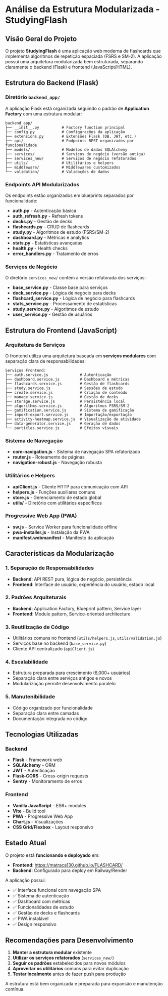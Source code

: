 # Análise da Estrutura Modularizada - StudyingFlash

## Visão Geral do Projeto

O projeto **StudyingFlash** é uma aplicação web moderna de flashcards que implementa algoritmos de repetição espaciada (FSRS e SM-2). A aplicação possui uma arquitetura modularizada bem estruturada, separando claramente o backend (Flask) e frontend (JavaScript/HTML).

## Estrutura do Backend (Flask)

### Diretório `backend_app/`

A aplicação Flask está organizada seguindo o padrão de **Application Factory** com uma estrutura modular:

```
backend_app/
├── __init__.py          # Factory function principal
├── config.py            # Configurações da aplicação
├── extensions.py        # Extensões Flask (DB, JWT, etc.)
├── api/                 # Endpoints REST organizados por funcionalidade
├── models/              # Modelos de dados SQLAlchemy
├── services/            # Serviços de negócio (versão antiga)
├── services_new/        # Serviços de negócio refatorados
├── utils/               # Utilitários e helpers
├── middleware/          # Middlewares customizados
└── validation/          # Validações de dados
```

### Endpoints API Modularizados

Os endpoints estão organizados em blueprints separados por funcionalidade:

- **auth.py** - Autenticação básica
- **auth_refresh.py** - Refresh tokens
- **decks.py** - Gestão de decks
- **flashcards.py** - CRUD de flashcards
- **study.py** - Algoritmos de estudo (FSRS/SM-2)
- **dashboard.py** - Métricas e analytics
- **stats.py** - Estatísticas avançadas
- **health.py** - Health checks
- **error_handlers.py** - Tratamento de erros

### Serviços de Negócio

O diretório `services_new/` contém a versão refatorada dos serviços:

- **base_service.py** - Classe base para serviços
- **deck_service.py** - Lógica de negócio para decks
- **flashcard_service.py** - Lógica de negócio para flashcards
- **stats_service.py** - Processamento de estatísticas
- **study_service.py** - Algoritmos de estudo
- **user_service.py** - Gestão de usuários

## Estrutura do Frontend (JavaScript)

### Arquitetura de Serviços

O frontend utiliza uma arquitetura baseada em **serviços modulares** com separação clara de responsabilidades:

```
Serviços Frontend:
├── auth.service.js              # Autenticação
├── dashboard.service.js         # Dashboard e métricas
├── flashcards.service.js        # Gestão de flashcards
├── study.service.js             # Sessões de estudo
├── create.service.js            # Criação de conteúdo
├── manage.service.js            # Gestão de decks
├── storage.service.js           # Persistência local
├── algorithms.service.js        # Algoritmos FSRS/SM-2
├── gamification.service.js      # Sistema de gamificação
├── import-export.service.js     # Importação/exportação
├── activity-heatmap.service.js  # Visualização de atividade
├── data-generator.service.js    # Geração de dados
└── particles.service.js         # Efeitos visuais
```

### Sistema de Navegação

- **core-navigation.js** - Sistema de navegação SPA refatorizado
- **router.js** - Roteamento de páginas
- **navigation-robust.js** - Navegação robusta

### Utilitários e Helpers

- **apiClient.js** - Cliente HTTP para comunicação com API
- **helpers.js** - Funções auxiliares comuns
- **store.js** - Gerenciamento de estado global
- **utils/** - Diretório com utilitários específicos

### Progressive Web App (PWA)

- **sw.js** - Service Worker para funcionalidade offline
- **pwa-installer.js** - Instalação da PWA
- **manifest.webmanifest** - Manifesto da aplicação

## Características da Modularização

### 1. Separação de Responsabilidades

- **Backend**: API REST pura, lógica de negócio, persistência
- **Frontend**: Interface de usuário, experiência do usuário, estado local

### 2. Padrões Arquiteturais

- **Backend**: Application Factory, Blueprint pattern, Service layer
- **Frontend**: Module pattern, Service-oriented architecture

### 3. Reutilização de Código

- Utilitários comuns no frontend (`utils/helpers.js`, `utils/validation.js`)
- Serviços base no backend (`base_service.py`)
- Cliente API centralizado (`apiClient.js`)

### 4. Escalabilidade

- Estrutura preparada para crescimento (6,000+ usuários)
- Separação clara entre serviços antigos e novos
- Modularização permite desenvolvimento paralelo

### 5. Manutenibilidade

- Código organizado por funcionalidade
- Separação clara entre camadas
- Documentação integrada no código

## Tecnologias Utilizadas

### Backend

- **Flask** - Framework web
- **SQLAlchemy** - ORM
- **JWT** - Autenticação
- **Flask-CORS** - Cross-origin requests
- **Sentry** - Monitoramento de erros

### Frontend

- **Vanilla JavaScript** - ES6+ modules
- **Vite** - Build tool
- **PWA** - Progressive Web App
- **Chart.js** - Visualizações
- **CSS Grid/Flexbox** - Layout responsivo

## Estado Atual

O projeto está **funcionando e deployado** em:

- **Frontend**: https://matraca130.github.io/FLASHCARD/
- **Backend**: Configurado para deploy em Railway/Render

A aplicação possui:

- ✅ Interface funcional com navegação SPA
- ✅ Sistema de autenticação
- ✅ Dashboard com métricas
- ✅ Funcionalidades de estudo
- ✅ Gestão de decks e flashcards
- ✅ PWA instalável
- ✅ Design responsivo

## Recomendações para Desenvolvimento

1. **Manter a estrutura modular** existente
2. **Utilizar os serviços refatorados** (`services_new/`)
3. **Seguir os padrões** estabelecidos para novos módulos
4. **Aproveitar os utilitários** comuns para evitar duplicação
5. **Testar localmente** antes de fazer push para produção

A estrutura está bem organizada e preparada para expansão e manutenção contínua.
